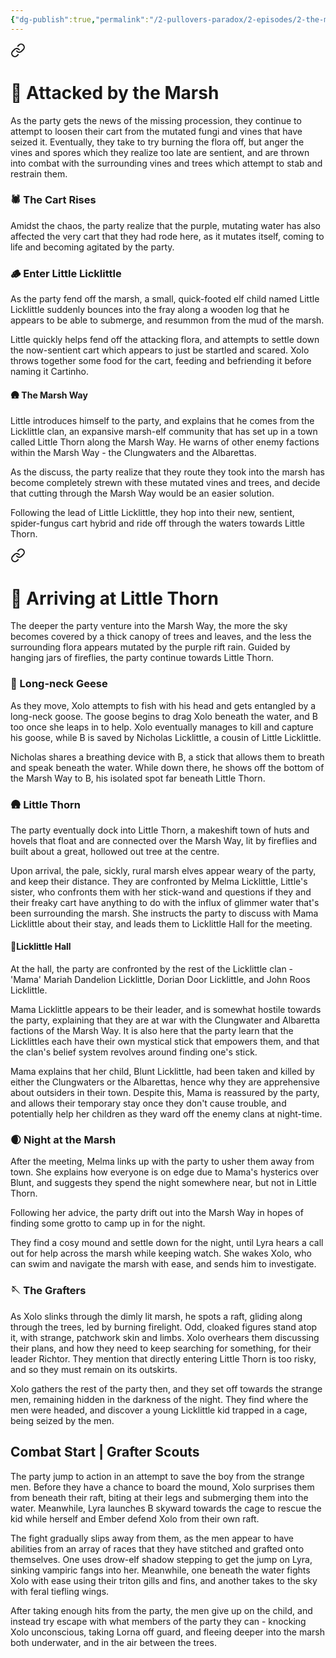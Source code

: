 ```yaml
---
{"dg-publish":true,"permalink":"/2-pullovers-paradox/2-episodes/2-the-marsh-way-convergence/episode-4-little-kid-from-little-thorn/","created":"2025-10-03T14:48:59.995+02:00","updated":"2025-10-03T14:49:43.799+02:00"}
---
```



<div class="transclusion internal-embed is-loaded"><a class="markdown-embed-link" href="/2-pullovers-paradox/2-episodes/2-the-marsh-way-convergence/sessions/session-7-the-pullovers-paradox/" aria-label="Open link"><svg xmlns="http://www.w3.org/2000/svg" width="24" height="24" viewBox="0 0 24 24" fill="none" stroke="currentColor" stroke-width="2" stroke-linecap="round" stroke-linejoin="round" class="svg-icon lucide-link"><path d="M10 13a5 5 0 0 0 7.54.54l3-3a5 5 0 0 0-7.07-7.07l-1.72 1.71"></path><path d="M14 11a5 5 0 0 0-7.54-.54l-3 3a5 5 0 0 0 7.07 7.07l1.71-1.71"></path></svg></a><div class="markdown-embed">





# 🍃 Attacked by the Marsh

As the party gets the news of the missing procession, they continue to attempt to loosen their cart from the mutated fungi and vines that have seized it. Eventually, they take to try burning the flora off, but anger the vines and spores which they realize too late are sentient, and are thrown into combat with the surrounding vines and trees which attempt to stab and restrain them.
### 🕷️ The Cart Rises

Amidst the chaos, the party realize that the purple, mutating water has also affected the very cart that they had rode here, as it mutates itself, coming to life and becoming agitated by the party. 
### 🪵 Enter Little Licklittle

As the party fend off the marsh, a small, quick-footed elf child named Little Licklittle suddenly bounces into the fray along a wooden log that he appears to be able to submerge, and resummon from the mud of the marsh. 

Little quickly helps fend off the attacking flora, and attempts to settle down the now-sentient cart which appears to just be startled and scared. Xolo throws together some food for the cart, feeding and befriending it before naming it Cartinho.
#### 🛖 The Marsh Way

Little introduces himself to the party, and explains that he comes from the Licklittle clan, an expansive marsh-elf community that has set up in a town called Little Thorn along the Marsh Way. He warns of other enemy factions within the Marsh Way - the Clungwaters and the Albarettas. 

As the discuss, the party realize that they route they took into the marsh has become completely strewn with these mutated vines and trees, and decide that cutting through the Marsh Way would be an easier solution. 

Following the lead of Little Licklittle, they hop into their new, sentient, spider-fungus cart hybrid and ride off through the waters towards Little Thorn.

</div></div>



<div class="transclusion internal-embed is-loaded"><a class="markdown-embed-link" href="/2-pullovers-paradox/2-episodes/2-the-marsh-way-convergence/sessions/session-8-the-pullovers-paradox/" aria-label="Open link"><svg xmlns="http://www.w3.org/2000/svg" width="24" height="24" viewBox="0 0 24 24" fill="none" stroke="currentColor" stroke-width="2" stroke-linecap="round" stroke-linejoin="round" class="svg-icon lucide-link"><path d="M10 13a5 5 0 0 0 7.54.54l3-3a5 5 0 0 0-7.07-7.07l-1.72 1.71"></path><path d="M14 11a5 5 0 0 0-7.54-.54l-3 3a5 5 0 0 0 7.07 7.07l1.71-1.71"></path></svg></a><div class="markdown-embed">





# 🛶 Arriving at Little Thorn

The deeper the party venture into the Marsh Way, the more the sky becomes covered by a thick canopy of trees and leaves, and the less the surrounding flora appears mutated by the purple rift rain. Guided by hanging jars of fireflies, the party continue towards Little Thorn.
### 🪿 Long-neck Geese

As they move, Xolo attempts to fish with his head and gets entangled by a long-neck goose. The goose begins to drag Xolo beneath the water, and B too once she leaps in to help. Xolo eventually manages to kill and capture his goose, while B is saved by Nicholas Licklittle, a cousin of Little Licklittle. 

Nicholas shares a breathing device with B, a stick that allows them to breath and speak beneath the water. While down there, he shows off the bottom of the Marsh Way to B, his isolated spot far beneath Little Thorn.
### 🛖 Little Thorn

The party eventually dock into Little Thorn, a makeshift town of huts and hovels that float and are connected over the Marsh Way, lit by fireflies and built about a great, hollowed out tree at the centre.

Upon arrival, the pale, sickly, rural marsh elves appear weary of the party, and keep their distance. They are confronted by Melma Licklittle, Little's sister, who confronts them with her stick-wand and questions if they and their freaky cart have anything to do with the influx of glimmer water that's been surrounding the marsh. She instructs the party to discuss with Mama Licklittle about their stay, and leads them to Licklittle Hall for the meeting.
#### 🌲Licklittle Hall

At the hall, the party are confronted by the rest of the Licklittle clan - 'Mama' Mariah Dandelion Licklittle, Dorian Door Licklittle, and John Roos Licklittle. 

Mama Licklittle appears to be their leader, and is somewhat hostile towards the party, explaining that they are at war with the Clungwater and Albaretta factions of the Marsh Way. It is also here that the party learn that the Licklittles each have their own mystical stick that empowers them, and that the clan's belief system revolves around finding one's stick.

Mama explains that her child, Blunt Licklittle, had been taken and killed by either the Clungwaters or the Albarettas, hence why they are apprehensive about outsiders in their town. Despite this, Mama is reassured by the party, and allows their temporary stay once they don't cause trouble, and potentially help her children as they ward off the enemy clans at night-time.
### 🌒 Night at the Marsh

After the meeting, Melma links up with the party to usher them away from town. She explains how everyone is on edge due to Mama's hysterics over Blunt, and suggests they spend the night somewhere near, but not in Little Thorn.

Following her advice, the party drift out into the Marsh Way in hopes of finding some grotto to camp up in for the night. 

They find a cosy mound and settle down for the night, until Lyra hears a call out for help across the marsh while keeping watch. She wakes Xolo, who can swim and navigate the marsh with ease, and sends him to investigate.
### 🪡 The Grafters

As Xolo slinks through the dimly lit marsh, he spots a raft, gliding along through the trees, led by burning firelight. Odd, cloaked figures stand atop it, with strange, patchwork skin and limbs. Xolo overhears them discussing their plans, and how they need to keep searching for something, for their leader Richtor. They mention that directly entering Little Thorn is too risky, and so they must remain on its outskirts.

Xolo gathers the rest of the party then, and they set off towards the strange men, remaining hidden in the darkness of the night. They find where the men were headed, and discover a young Licklittle kid trapped in a cage, being seized by the men.
## Combat Start | Grafter Scouts

The party jump to action in an attempt to save the boy from the strange men. Before they have a chance to board the mound, Xolo surprises them from beneath their raft, biting at their legs and submerging them into the water. Meanwhile, Lyra launches B skyward towards the cage to rescue the kid while herself and Ember defend Xolo from their own raft.

The fight gradually slips away from them, as the men appear to have abilities from an array of races that they have stitched and grafted onto themselves. One uses drow-elf shadow stepping to get the jump on Lyra, sinking vampiric fangs into her. Meanwhile, one beneath the water fights Xolo with ease using their triton gills and fins, and another takes to the sky with feral tiefling wings.

After taking enough hits from the party, the men give up on the child, and instead try escape with what members of the party they can - knocking Xolo unconscious, taking Lorna off guard, and fleeing deeper into the marsh both underwater, and in the air between the trees.



</div></div>

